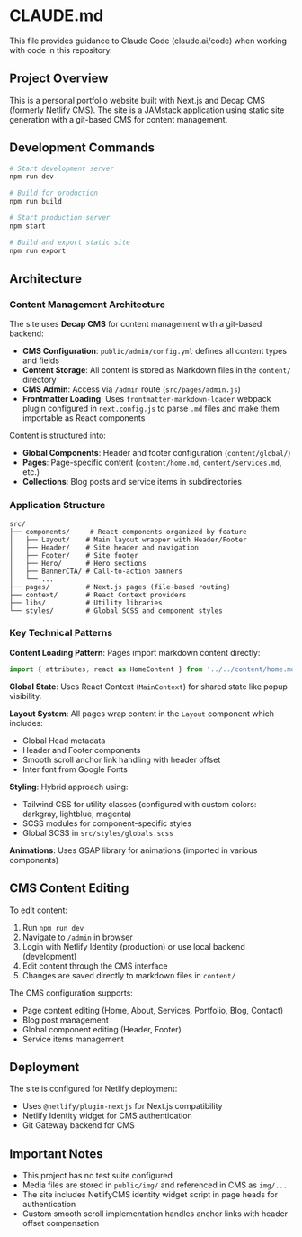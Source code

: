 # CLAUDE.md

This file provides guidance to Claude Code (claude.ai/code) when working with code in this repository.

## Project Overview

This is a personal portfolio website built with Next.js and Decap CMS (formerly Netlify CMS). The site is a JAMstack application using static site generation with a git-based CMS for content management.

## Development Commands

```bash
# Start development server
npm run dev

# Build for production
npm run build

# Start production server
npm start

# Build and export static site
npm run export
```

## Architecture

### Content Management Architecture

The site uses **Decap CMS** for content management with a git-based backend:

- **CMS Configuration**: `public/admin/config.yml` defines all content types and fields
- **Content Storage**: All content is stored as Markdown files in the `content/` directory
- **CMS Admin**: Access via `/admin` route (`src/pages/admin.js`)
- **Frontmatter Loading**: Uses `frontmatter-markdown-loader` webpack plugin configured in `next.config.js` to parse `.md` files and make them importable as React components

Content is structured into:
- **Global Components**: Header and footer configuration (`content/global/`)
- **Pages**: Page-specific content (`content/home.md`, `content/services.md`, etc.)
- **Collections**: Blog posts and service items in subdirectories

### Application Structure

```
src/
├── components/     # React components organized by feature
│   ├── Layout/    # Main layout wrapper with Header/Footer
│   ├── Header/    # Site header and navigation
│   ├── Footer/    # Site footer
│   ├── Hero/      # Hero sections
│   ├── BannerCTA/ # Call-to-action banners
│   └── ...
├── pages/         # Next.js pages (file-based routing)
├── context/       # React Context providers
├── libs/          # Utility libraries
└── styles/        # Global SCSS and component styles
```

### Key Technical Patterns

**Content Loading Pattern**: Pages import markdown content directly:
```javascript
import { attributes, react as HomeContent } from '../../content/home.md'
```

**Global State**: Uses React Context (`MainContext`) for shared state like popup visibility.

**Layout System**: All pages wrap content in the `Layout` component which includes:
- Global Head metadata
- Header and Footer components
- Smooth scroll anchor link handling with header offset
- Inter font from Google Fonts

**Styling**: Hybrid approach using:
- Tailwind CSS for utility classes (configured with custom colors: darkgray, lightblue, magenta)
- SCSS modules for component-specific styles
- Global SCSS in `src/styles/globals.scss`

**Animations**: Uses GSAP library for animations (imported in various components)

## CMS Content Editing

To edit content:
1. Run `npm run dev`
2. Navigate to `/admin` in browser
3. Login with Netlify Identity (production) or use local backend (development)
4. Edit content through the CMS interface
5. Changes are saved directly to markdown files in `content/`

The CMS configuration supports:
- Page content editing (Home, About, Services, Portfolio, Blog, Contact)
- Blog post management
- Global component editing (Header, Footer)
- Service items management

## Deployment

The site is configured for Netlify deployment:
- Uses `@netlify/plugin-nextjs` for Next.js compatibility
- Netlify Identity widget for CMS authentication
- Git Gateway backend for CMS

## Important Notes

- This project has no test suite configured
- Media files are stored in `public/img/` and referenced in CMS as `img/...`
- The site includes NetlifyCMS identity widget script in page heads for authentication
- Custom smooth scroll implementation handles anchor links with header offset compensation
